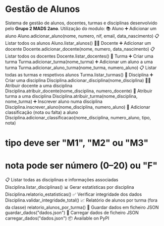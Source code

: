 # Gestão de Alunos

Sistema de gestão de alunos, docentes, turmas e disciplinas desenvolvido pelo **Grupo 2 MADS 2ano**.
Utilização do modulo:
📚 Aluno
➕ Adicionar um aluno
Aluno.adicionar_aluno(nome, numero, nif, email, data_nascimento)
📋 Listar todos os alunos
Aluno.listar_alunos()
👨‍🏫 Docente
➕ Adicionar um docente
Docente.adicionar_docente(nome, numero, data_nascimento)
📋 Listar todos os docentes
Docente.listar_docentes()
🏫 Turma
➕ Criar uma turma
Turma.adicionar_turma(nome_turma)
➕ Adicionar um aluno a uma turma
Turma.adicionar_aluno_turma(nome_turma, numero_aluno)
📋 Listar todas as turmas e respetivos alunos
Turma.listar_turmas()
📖 Disciplina
➕ Criar uma disciplina
Disciplina.adicionar_disciplina(nome_disciplina)
👨‍🏫 Atribuir docente a uma disciplina
Disciplina.atribuir_docente(nome_disciplina, numero_docente)
👥 Atribuir turma a uma disciplina
Disciplina.atribuir_turma(nome_disciplina, nome_turma)
➕ Inscrever aluno numa disciplina
Disciplina.inscrever_aluno(nome_disciplina, numero_aluno)
📝 Adicionar classificação (nota ou falta) a aluno
Disciplina.adicionar_classificacao(nome_disciplina, numero_aluno, tipo, nota)
# tipo deve ser "M1", "M2" ou "M3"
# nota pode ser número (0–20) ou "F"
📋 Listar todas as disciplinas e informações associadas
Disciplina.listar_disciplinas()
📊 Gerar estatísticas por disciplina
Disciplina.relatorio_estatisticas()
✅ Verificar integridade dos dados
Disciplina.validar_integridade_total()
📈 Relatório de alunos por turma (fora da classe)
relatorio_alunos_por_turma()
💾 Guardar dados em ficheiro JSON
guardar_dados("dados.json")
📂 Carregar dados de ficheiro JSON
carregar_dados("dados.json")
📦 Available on PyPI
